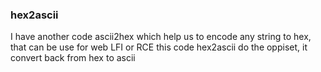 ### hex2ascii
I have another code ascii2hex which help us to encode any string to hex, that can be use for web LFI or RCE
this code hex2ascii do the oppiset, it convert back from hex to ascii
